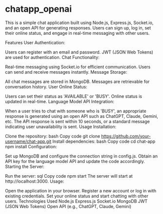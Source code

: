 # chatapp_openai
This is a simple chat application built using Node.js, Express.js, Socket.io, and an open API for generating responses. Users can sign up, log in, set their online status, and engage in real-time messaging with other users.

Features
User Authentication:

Users can register with an email and password.
JWT (JSON Web Tokens) are used for authentication.
Chat Functionality:

Real-time messaging using Socket.io for efficient communication.
Users can send and receive messages instantly.
Message Storage:

All chat messages are stored in MongoDB.
Messages are retrievable for conversation history.
User Online Status:

Users can set their status as 'AVAILABLE' or 'BUSY'.
Online status is updated in real-time.
Language Model API Integration:

When a user tries to chat with someone who is 'BUSY', an appropriate response is generated using an open API such as ChatGPT, Claude, Gemini, etc.
The API response is sent within 10 seconds, or a standard message indicating user unavailability is sent.
Usage
Installation:

Clone the repository:
bash
Copy code
git clone https://github.com/your-username/chat-app.git
Install dependencies:
bash
Copy code
cd chat-app
npm install
Configuration:

Set up MongoDB and configure the connection string in config.js.
Obtain an API key for the language model API and update the code accordingly.
Starting the Server:

Run the server:
sql
Copy code
npm start
The server will start at http://localhost:3000.
Usage:

Open the application in your browser.
Register a new account or log in with existing credentials.
Set your online status and start chatting with other users.
Technologies Used
Node.js
Express.js
Socket.io
MongoDB
JWT (JSON Web Tokens)
Open API (e.g., ChatGPT, Claude, Gemini)
